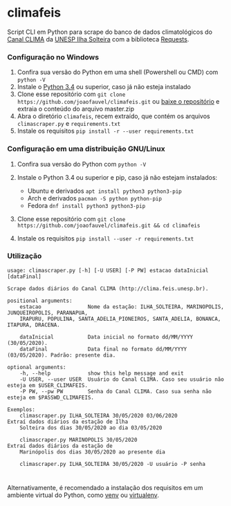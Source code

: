 # climafeis
Script CLI em Python para scrape do banco de dados climatológicos do [Canal CLIMA](http://clima.feis.unesp.br) da [UNESP Ilha Solteira](https://www.feis.unesp.br/) com a biblioteca [Requests](https://2.python-requests.org/en/master/).  

### Configuração no Windows
1. Confira sua versão do Python em uma shell (Powershell ou CMD) com `python -V`
1. Instale o [Python 3.4](https://www.python.org/downloads/windows/) ou superior, caso já não esteja instalado
1. Clone esse repositório com `git clone https://github.com/joaofauvel/climafeis.git` ou [baixe o repositório](https://github.com/joaofauvel/climafeis/archive/master.zip) e extraia o conteúdo do arquivo master.zip 
1. Abra o diretório `climafeis`, recem extraído, que contém os arquivos `climascraper.py` e `requirements.txt`
1. Instale os requisitos `pip install -r --user requirements.txt`

### Configuração em uma distribuição GNU/Linux
1. Confira sua versão do Python com `python -V`
1. Instale o Python 3.4 ou superior e pip, caso já não estejam instalados:  

    - Ubuntu e derivados `apt install python3 python3-pip`
    - Arch e derivados `pacman -S python python-pip`
    - Fedora `dnf install python3 python3-pip`  
    
1. Clone esse repositório com `git clone https://github.com/joaofauvel/climafeis.git && cd climafeis`
1. Instale os requisitos `pip install --user -r requirements.txt`

### Utilização
    usage: climascraper.py [-h] [-U USER] [-P PW] estacao dataInicial [dataFinal]

    Scrape dados diários do Canal CLIMA (http://clima.feis.unesp.br).

    positional arguments:
        estacao               Nome da estação: ILHA_SOLTEIRA, MARINOPOLIS, JUNQUEIROPOLIS, PARANAPUA,
        IRAPURU, POPULINA, SANTA_ADELIA_PIONEIROS, SANTA_ADELIA, BONANCA, ITAPURA, DRACENA.
        
        dataInicial           Data inicial no formato dd/MM/YYYY (30/05/2020).
        dataFinal             Data final no formato dd/MM/YYYY (03/05/2020). Padrão: presente dia.

    optional arguments:
        -h, --help            show this help message and exit
        -U USER, --user USER  Usuário do Canal CLIMA. Caso seu usuário não esteja em $USER_CLIMAFEIS.
        -P PW, --pw PW        Senha do Canal CLIMA. Caso sua senha não esteja em $PASSWD_CLIMAFEIS.
        
    Exemplos:
        climascraper.py ILHA_SOLTEIRA 30/05/2020 03/06/2020             Extraí dados diários da estação de Ilha
        Solteira dos dias 30/05/2020 ao dia 03/05/2020
        
        climascraper.py MARINOPOLIS 30/05/2020                          Extraí dados diários da estação de
        Marinópolis dos dias 30/05/2020 ao presente dia
        
        climascraper.py ILHA_SOLTEIRA 30/05/2020 -U usuário -P senha    
#
Alternativamente, é recomendado a instalação dos requisitos em um ambiente virtual do Python, como [venv](https://docs.python.org/3/library/venv.html) ou [virtualenv](https://virtualenv.pypa.io/en/stable/).


